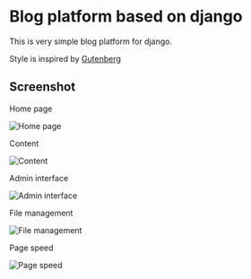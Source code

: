 # Blog platform based on django

This is very simple blog platform for django.

Style is inspired by [Gutenberg](http://matejlatin.github.io/Gutenberg/)

## Screenshot

Home page

![Home page](https://raw.github.com/wiki/mireq/wisdomtech-blog/homepage.jpg)

Content

![Content](https://raw.github.com/wiki/mireq/wisdomtech-blog/content.png)

Admin interface

![Admin interface](https://raw.github.com/wiki/mireq/wisdomtech-blog/admin.jpg)

File management

![File management](https://raw.github.com/wiki/mireq/wisdomtech-blog/file_management.jpg)

Page speed

![Page speed](https://raw.github.com/wiki/mireq/wisdomtech-blog/pagespeed.png)
